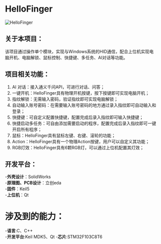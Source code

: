 # HelloFinger
![HelloFinger](https://github.com/Magiclxw/HelloFinger/blob/main/4.Doc/Image/HelloFinger.jpg"HelloFinger")
## 关于本项目：
该项目通过操作单个模块，实现与Windows系统的HID通信，配合上位机实现电脑开机、电脑解锁、鼠标控制、快捷键、多任务、AI对话等功能。

## 项目相关功能：  
  1. AI 对话：接入通义千问API，可进行对话、问答；
  2. 一键开机：HelloFinger具有物理开机按键，按下按键即可实现电脑开机；
  3. 指纹解锁：无需输入密码，验证指纹即可实现电脑解锁；
  4. 自动输入账号密码：在需要输入账号密码的地方通过录入指纹即可自动输入和登录；
  5. 快捷键：可自定义配置快捷键，配置完成后录入指纹即可输入快捷键；
  6. 快捷启动多任务：可自由添加需要启动的程序，配置完成后录入指纹即可一键开启所有程序；
  7. 鼠标：HelloFinger具有鼠标左键、右键、滚轮的功能；
  8. Action：HelloFinger具有一个物理Action按键，用户可以自定义其功能；
  9. RGB灯效：HelloFinger具有6颗RGB灯，可以通过上位机配置其灯效；

## 开发平台：
-**外壳设计**：SolidWorks  
-**原理图、PCB设计**：立创eda  
-**固件**：Keil5  
-**上位机**：Qt  

# 涉及到的能力：
-**语言**:C、C++  
-**开发平台**:Keil MDK5、Qt
-**芯片**:STM32F103C8T6  
